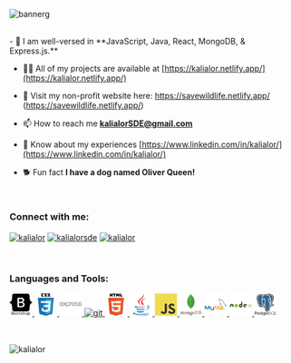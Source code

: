 
![bannerg](https://user-images.githubusercontent.com/103382223/210747079-dc0b53ef-2750-49c0-b5c5-277d30286cf4.png)


<br>
- 🌱 I am well-versed in **JavaScript, Java, React, MongoDB, & Express.js.**

- 👨‍💻 All of my projects are available at [https://kalialor.netlify.app/](https://kalialor.netlify.app/)

- 🦘 Visit my non-profit website here: https://savewildlife.netlify.app/ (https://savewildlife.netlify.app/)

- 📫 How to reach me **kalialorSDE@gmail.com**

- 📄 Know about my experiences [https://www.linkedin.com/in/kalialor/](https://www.linkedin.com/in/kalialor/)

- 🐕 Fun fact **I have a dog named Oliver Queen!**

<br>


<h3 align="left">Connect with me:</h3>
<p align="left">
<a href="https://codepen.io/kalialor" target="blank"><img align="center" src="https://raw.githubusercontent.com/rahuldkjain/github-profile-readme-generator/master/src/images/icons/Social/codepen.svg" alt="kalialor" height="30" width="40" /></a>
<a href="https://twitter.com/kalialorsde" target="blank"><img align="center" src="https://raw.githubusercontent.com/rahuldkjain/github-profile-readme-generator/master/src/images/icons/Social/twitter.svg" alt="kalialorsde" height="30" width="40" /></a>
<a href="https://linkedin.com/in/kalialor" target="blank"><img align="center" src="https://raw.githubusercontent.com/rahuldkjain/github-profile-readme-generator/master/src/images/icons/Social/linked-in-alt.svg" alt="kalialor" height="30" width="40" /></a>
</p>

<br>

<h3 align="left">Languages and Tools:</h3>
<p align="left"> <a href="https://getbootstrap.com" target="_blank" rel="noreferrer"> <img src="https://raw.githubusercontent.com/devicons/devicon/master/icons/bootstrap/bootstrap-plain-wordmark.svg" alt="bootstrap" width="40" height="40"/> </a> <a href="https://www.w3schools.com/css/" target="_blank" rel="noreferrer"> <img src="https://raw.githubusercontent.com/devicons/devicon/master/icons/css3/css3-original-wordmark.svg" alt="css3" width="40" height="40"/> </a> <a href="https://expressjs.com" target="_blank" rel="noreferrer"> <img src="https://raw.githubusercontent.com/devicons/devicon/master/icons/express/express-original-wordmark.svg" alt="express" width="40" height="40"/> </a> <a href="https://git-scm.com/" target="_blank" rel="noreferrer"> <img src="https://www.vectorlogo.zone/logos/git-scm/git-scm-icon.svg" alt="git" width="40" height="40"/> </a> <a href="https://www.w3.org/html/" target="_blank" rel="noreferrer"> <img src="https://raw.githubusercontent.com/devicons/devicon/master/icons/html5/html5-original-wordmark.svg" alt="html5" width="40" height="40"/> </a> <a href="https://www.java.com" target="_blank" rel="noreferrer"> <img src="https://raw.githubusercontent.com/devicons/devicon/master/icons/java/java-original.svg" alt="java" width="40" height="40"/> </a> <a href="https://developer.mozilla.org/en-US/docs/Web/JavaScript" target="_blank" rel="noreferrer"> <img src="https://raw.githubusercontent.com/devicons/devicon/master/icons/javascript/javascript-original.svg" alt="javascript" width="40" height="40"/> </a> <a href="https://www.mongodb.com/" target="_blank" rel="noreferrer"> <img src="https://raw.githubusercontent.com/devicons/devicon/master/icons/mongodb/mongodb-original-wordmark.svg" alt="mongodb" width="40" height="40"/> </a> <a href="https://www.mysql.com/" target="_blank" rel="noreferrer"> <img src="https://raw.githubusercontent.com/devicons/devicon/master/icons/mysql/mysql-original-wordmark.svg" alt="mysql" width="40" height="40"/> </a> <a href="https://nodejs.org" target="_blank" rel="noreferrer"> <img src="https://raw.githubusercontent.com/devicons/devicon/master/icons/nodejs/nodejs-original-wordmark.svg" alt="nodejs" width="40" height="40"/> </a> <a href="https://www.postgresql.org" target="_blank" rel="noreferrer"> <img src="https://raw.githubusercontent.com/devicons/devicon/master/icons/postgresql/postgresql-original-wordmark.svg" alt="postgresql" width="40" height="40"/> </a> </p>

<br>





<p><img align="center" src="https://github-readme-streak-stats.herokuapp.com/?user=kalialor&" alt="kalialor" /></p>


<!---
kalialor/kalialor is a ✨ special ✨ repository because its `README.md` (this file) appears on your GitHub profile.
You can click the Preview link to take a look at your changes.
--->

